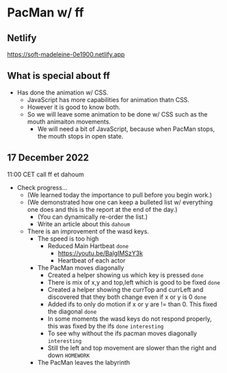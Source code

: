 # PacMan w/ ff

## Netlify

https://soft-madeleine-0e1900.netlify.app

## What is special about ff

* Has done the animation w/ CSS.
  * JavaScript has more capabilities for animation thatn CSS.
  * However it is good to know both.
  * So we will leave some animation to be done w/ CSS such as the mouth animaiton movements.
    * We will need a bit of JavaScript, because when PacMan stops, the mouth stops in open state.

## 17 December 2022

11:00 CET call ff et dahoum

* Check progress...
  * (We learned today the importance to pull before you begin work.)
  * (We demonstrated how one can keep a bulleted list w/ everything one does and this is the report at the end of the day.)
    * (You can dynamically re-order the list.)
    * Write an article about this `dahoum`
  * There is an improvement of the wasd keys.
    * The speed is too high
      * Reduced Main Hartbeat `done`
        * https://youtu.be/BalgIMSzY3k
        * Heartbeat of each actor
    * The PacMan moves diagonally
      * Created a helper showing us which key is pressed `done`
      * There is mix of x,y and top,left which is good to be fixed `done`
      * Created a helper showing the currTop and currLeft and discovered that they both change even if x or y is 0 `done`
      * Added ifs to only do motion if x or y are != than 0. This fixed the diagonal `done`
      * In some moments the wasd keys do not respond properly, this was fixed by the ifs `done` `interesting`
      * To see why without the ifs pacman moves diagonally `interesting`
      * Still the left and top movement are slower than the right and down `HOMEWORK`
    * The PacMan leaves the labyrinth
